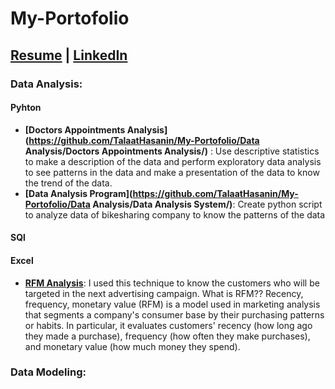 # My-Portofolio
[Resume]() | [LinkedIn](https://www.linkedin.com/in/talaat-hasanin/)
---

### Data Analysis:
#### Pyhton
* __[Doctors Appointments Analysis](https://github.com/TalaatHasanin/My-Portofolio/Data Analysis/Doctors Appointments Analysis/)__ : Use descriptive statistics to make a description of the data and perform exploratory data analysis to see patterns in the data and make a presentation of the data to know the trend of the data.
* __[Data Analysis Program](https://github.com/TalaatHasanin/My-Portofolio/Data Analysis/Data Analysis System/)__: Create python script to analyze data of bikesharing company to know the patterns of the data 

#### SQl


#### Excel
* __[RFM Analysis](https://github.com/TalaatHasanin/KPMG-Virtual-Internship)__: I used this technique to know the customers who will be targeted in the next advertising campaign.
What is RFM??
Recency, frequency, monetary value (RFM) is a model used in marketing analysis that segments a company's consumer base by their purchasing patterns or habits. In particular, it evaluates customers' recency (how long ago they made a purchase), frequency (how often they make purchases), and monetary value (how much money they spend). 

### Data Modeling:
